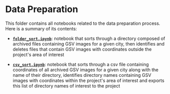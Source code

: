 # Data Preparation

This folder contains all notebooks related to the data preparation process. Here is a summary of its contents:

- **[`folder_sort.ipynb`](https://github.com/Vehicle-detection-for-mode-share/Vehicle-Detection/blob/master/Data-Preparation/folder_sort.ipynb)**: notebook that sorts through a directory composed of archived files containing GSV images for a given city, then identifies and deletes files that contain GSV images with coordinates outside the project's area of interest

- **[`csv_sort.ipynb`](https://github.com/Vehicle-detection-for-mode-share/Vehicle-Detection/blob/master/Data-Preparation/csv_sort.ipynb)**: notebook that sorts through a csv file containing coordinates of all archived GSV images for a given city along with the name of their directory, identifies directory names containing GSV images with coordinates within the project's area of interest and exports this list of directory names of interest to the project
